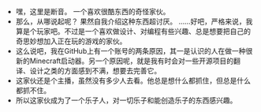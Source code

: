 - 嘿，这里是断音。
  一个喜欢很酷东西的奇怪家伙。
- 那么，从哪说起呢？
  果然自我介绍这种东西超讨厌。
……好吧，严格来说，我算是个玩家吧。不过是一个喜欢做设计、对编程有些兴趣、总是想要把自己的奇思妙想加入正在玩的游戏的家伙。
- 这么说吧，我在GitHub上有一个账号的两条原因，其一是认识的人在做一种很新的Minecraft启动器。另一个原因呢，就是我有时会对一些开源项目的翻译、设计之类的方面感到不满，想要去完善它。
- 这家伙还是个主播，虽然没有多少人去看。他总是想什么都抓住，但总是什么都抓不住。
- 所以这家伙成为了一个乐子人，对一切乐子和能创造乐子的东西感兴趣。

<!---
staccato-munenn/staccato-munenn is a ✨ special ✨ repository because its `README.md` (this file) appears on your GitHub profile.
You can click the Preview link to take a look at your changes.
--->
